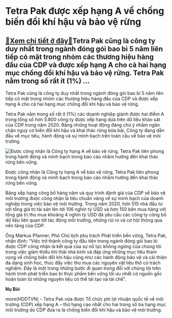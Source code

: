 Tetra Pak được xếp hạng A về chống biến đổi khí hậu và bảo vệ rừng
==================================================================

[:gift:Xem chi tiết ở đây:gift:](https://hddtvn.com/tetra-pak-duoc-xep-hang-a-ve-chong-bien-doi-khi-hau-va-bao-ve-rung/)Tetra Pak cũng là công ty duy nhất trong ngành đóng gói bao bì 5 năm liên tiếp có mặt trong nhóm các thương hiệu hàng đầu của CDP và được xếp hạng A cho cả hai hạng mục chống đổi khí hậu và bảo vệ rừng. Tetra Pak nằm trong số rất ít (1%) …
-----------------------------------------------------------------------------------------------------------------------------------------------------------------------------------------------------------------------------------------------


Tetra Pak cũng là công ty duy nhất trong ngành đóng gói bao bì 5 năm liên tiếp có mặt trong nhóm các thương hiệu hàng đầu của CDP và được xếp hạng A cho cả hai hạng mục chống đổi khí hậu và bảo vệ rừng.


Tetra Pak nằm trong số rất ít (1%) các doanh nghiệp giành được hai điểm A trong tổng số hơn 5.800 công ty được xếp hạng dựa trên dữ liệu khảo sát của CDP trong năm 2020. Bằng những hoạt động đáng chú ý nhằm ngăn chặn nguy cơ biến đổi khí hậu và khai thác rừng bừa bãi, Công ty đang dẫn đầu về mục tiêu, hành động và sự minh bạch trên toàn cầu về bảo vệ môi trường.





![ Được công nhận là Công ty hạng A về bảo vệ rừng, Tetra Pak tiên phong trong hành động và minh bạch trong báo cáo nhằm hướng đến khai thác rừng bền vững.](https://hddtvn.com/wp-content/uploads/2021/01/3259_Ynh_2.jpg " Được công nhận là Công ty hạng A về bảo vệ rừng, Tetra Pak tiên phong trong hành động và minh bạch trong báo cáo nhằm hướng đến khai thác rừng bền vững.")


Được công nhận là Công ty hạng A về bảo vệ rừng, Tetra Pak tiên phong trong hành động và minh bạch trong báo cáo nhằm hướng đến khai thác rừng bền vững.



Bảng xếp hạng công bố hàng năm và quy trình đánh giá của CDP về bảo vệ môi trường được công nhận là tiêu chuẩn vàng về sự minh bạch của doanh nghiệp trong việc bảo vệ môi trường. Trong năm 2020, hơn 515 nhà đầu tư với tổng giá trị tài sản lên tới 106 nghìn tỷ USD và hơn 150 bên mua hàng với tổng giá trị thu mua khoảng 4 nghìn tỷ USD đã yêu cầu các công ty công bố dữ liệu liên quan tới tác động môi trường, những rủi ro và cơ hội thông qua nền tảng của CDP.


Ông Markus Pfanner, Phó Chủ tịch phụ trách Phát triển bền vững, Tetra Pak, nhận định: “Việc trở thành công ty đầu tiên trong ngành đóng gói bao bì được CDP công nhận là kết quả của sự nỗ lực không ngừng của chúng tôi trong việc giảm thiểu khí thải nhà kính và đáp ứng những mục tiêu tham vọng về chống biến đổi khí hậu cũng như các hành động bảo vệ và cải thiện đa dạng sinh học, thúc đẩy việc thu mua các nguyên vật liệu thô có trách nghiệm. Đây là một trong những bước đi quan trọng đối với chúng tôi trên hành trình phát triển bao bì thực phẩm bền vững tối ưu nhất có nguồn gốc hoàn toàn từ những nguyên liệu có thể tái tạo và tái chế”.




**Nụ Bùi**



more(HDDTVN) – Tetra Pak vừa được Tổ chức phi lợi nhuận quốc tế về môi trường (CDP) xếp hạng A – thứ hạng cao nhất cho hai trong số ba hạng mục môi trường do CDP đưa ra là chống biến đổi khí hậu và bảo vệ môi trường.

